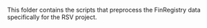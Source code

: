 
This folder contains the scripts that preprocess the FinRegistry data specifically for the RSV project. 
